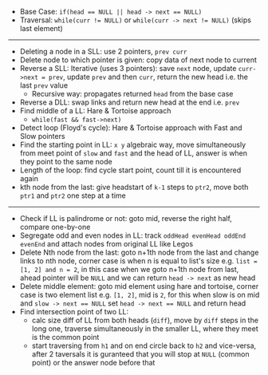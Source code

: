- Base Case: `if(head == NULL || head -> next == NULL)`
- Traversal: `while(curr != NULL)` or `while(curr -> next != NULL)` (skips last element)

---
- Deleting a node in a SLL: use 2 pointers, `prev curr`
- Delete node to which pointer is given: copy data of next node to current
- Reverse a SLL: Iterative (uses 3 pointers): save `next` node, update `curr->next = prev`, update `prev` and then `curr`, return the new head i.e. the last `prev` value
  - Recursive way: propagates returned `head` from the base case
- Reverse a DLL: swap links and return new head at the end i.e. `prev`
- Find middle of a LL: Hare & Tortoise approach
  - `while(fast && fast->next)`
- Detect loop (Floyd's cycle): Hare & Tortoise approach with Fast and Slow pointers
- Find the starting point in LL: `x y` algebraic way, move simultaneously from meet point of `slow` and `fast` and the head of LL, answer is when they point to the same node
- Length of the loop: find cycle start point, count till it is encountered again
- kth node from the last: give headstart of `k-1` steps to `ptr2`, move both `ptr1` and `ptr2` one step at a time

---
- Check if LL is palindrome or not: goto mid, reverse the right half, compare one-by-one
- Segregate odd and even nodes in LL: track `oddHead evenHead oddEnd evenEnd` and attach nodes from original LL like Legos
- Delete Nth node from the last: goto n+1th node from the last and change links to nth node, corner case is when n is equal to list's size e.g. `list = [1, 2] and n = 2`, in this case when we goto n+1th node from last, ahead pointer will be `NULL` and we can return `head -> next` as new head
- Delete middle element: goto mid element using hare and tortoise, corner case is two element list e.g. `[1, 2]`, mid is `2`, for this when slow is on mid and `slow -> next == NULL` set `head -> next == NULL` and return head
- Find intersection point of two LL:
  - calc size diff of LL from both heads (`diff`), move by `diff` steps in the long one, traverse simultaneously in the smaller LL, where they meet is the common point
  - start traversing from `h1` and on end circle back to `h2` and vice-versa, after 2 taversals it is guranteed that you will stop at `NULL` (common point) or the answer node before that
 
